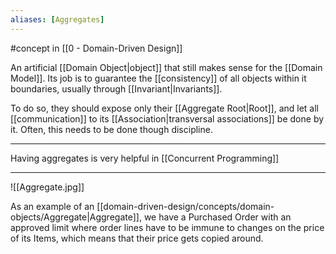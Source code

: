 ```yaml
---
aliases: [Aggregates]
---
```


#concept in [[0 - Domain-Driven Design]]

An artificial [[Domain Object|object]] that still makes sense for the [[Domain Model]]. Its job is to guarantee the [[consistency]] of all objects within it boundaries, usually through [[Invariant|Invariants]].

To do so, they should expose only their [[Aggregate Root|Root]], and let all [[communication]] to its [[Association|transversal associations]] be done by it. Often, this needs to be done though discipline.

---

Having aggregates is very helpful in [[Concurrent Programming]]

---

![[Aggregate.jpg]] 

As an example of an [[domain-driven-design/concepts/domain-objects/Aggregate|Aggregate]], we have a Purchased Order with an approved limit where order lines have to be immune to changes on the price of its Items, which means that their price gets copied around.